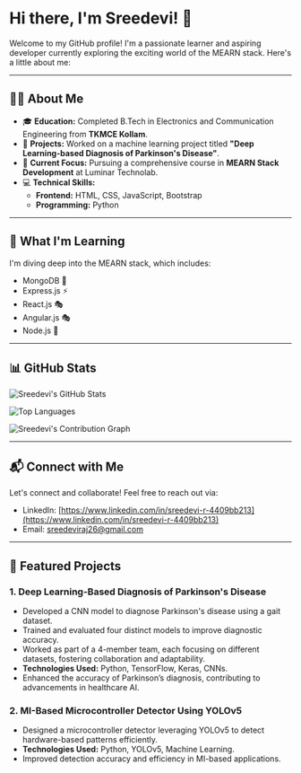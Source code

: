 # Hi there, I'm Sreedevi! 👋

Welcome to my GitHub profile! I'm a passionate learner and aspiring developer currently exploring the exciting world of the MEARN stack. Here's a little about me:

---

## 👩‍💻 About Me

- 🎓 **Education:** Completed B.Tech in Electronics and Communication Engineering from **TKMCE Kollam**.
- 🤖 **Projects:** Worked on a machine learning project titled **"Deep Learning-based Diagnosis of Parkinson's Disease"**.
- 🚀 **Current Focus:** Pursuing a comprehensive course in **MEARN Stack Development** at Luminar Technolab.
- 💻 **Technical Skills:**
  - **Frontend:** HTML, CSS, JavaScript, Bootstrap
  - **Programming:** Python

---

## 🌱 What I'm Learning

I'm diving deep into the MEARN stack, which includes:

- MongoDB 🌱
- Express.js ⚡
- React.js 🎭
- Angular.js 🎭
- Node.js 🔧

---

## 📊 GitHub Stats

![Sreedevi's GitHub Stats](https://github-readme-stats.vercel.app/api?username=sreedevi-raj&show_icons=true&theme=radical)

![Top Languages](https://github-readme-stats.vercel.app/api/top-langs/?username=sreedevi-raj&layout=compact&theme=radical)

![Sreedevi's Contribution Graph](https://github-readme-activity-graph.vercel.app/graph?username=sreedevi-raj&theme=radical)

---

## 📬 Connect with Me

Let's connect and collaborate! Feel free to reach out via:

- LinkedIn: [https://www.linkedin.com/in/sreedevi-r-4409bb213](https://www.linkedin.com/in/sreedevi-r-4409bb213)  
- Email: [sreedeviraj26@gmail.com](mailto:sreedeviraj26@gmail.com)

---

## 📂 Featured Projects

### 1. Deep Learning-Based Diagnosis of Parkinson's Disease
- Developed a CNN model to diagnose Parkinson's disease using a gait dataset.
- Trained and evaluated four distinct models to improve diagnostic accuracy.
- Worked as part of a 4-member team, each focusing on different datasets, fostering collaboration and adaptability.
- **Technologies Used:** Python, TensorFlow, Keras, CNNs.
- Enhanced the accuracy of Parkinson’s diagnosis, contributing to advancements in healthcare AI.

### 2. MI-Based Microcontroller Detector Using YOLOv5
- Designed a microcontroller detector leveraging YOLOv5 to detect hardware-based patterns efficiently.
- **Technologies Used:** Python, YOLOv5, Machine Learning.
- Improved detection accuracy and efficiency in MI-based applications.
